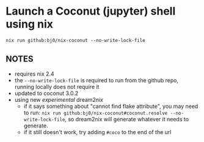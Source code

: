 # Launch a Coconut (jupyter) shell using nix

```
nix run github:bj0/nix-coconut --no-write-lock-file
```

## NOTES
* requires nix 2.4
* the `--no-write-lock-file` is required to run from the github repo, running locally does not require it
* updated to coconut 3.0.2
* using new *experimental* dream2nix
    * if it says something about "cannot find flake attribute", you may need to run: `nix run github:bj0/nix-coconut#coconut.resolve --no-write-lock-file`, so dream2nix will generate whatever it needs to generate.
    * if it still doesn't work, try adding `#coco` to the end of the url